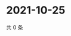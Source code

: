 # 2021-10-25

共 0 条

<!-- BEGIN WEIBO -->
<!-- 最后更新时间 Mon Oct 25 2021 18:01:04 GMT+0800 (China Standard Time) -->

<!-- END WEIBO -->
